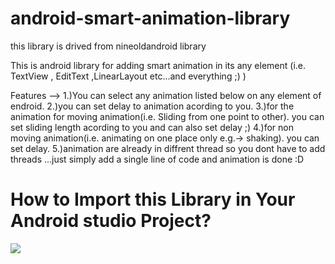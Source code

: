 # android-smart-animation-library
this library is drived from nineoldandroid library

This is android library for adding smart animation in its any element (i.e. TextView , EditText ,LinearLayout etc...and everything ;)  )

Features -->
1.)You can select any animation listed below on any element of endroid.
2.)you can set delay to animation acording to you.
3.)for the animation for moving animation(i.e. Sliding from one point to other). you can set sliding length acording to you and can also set delay  ;)
4.)for non moving animation(i.e. animating on one place only e.g.-> shaking). you can set delay.
5.)animation are already in diffrent thread so you dont have to add threads ...just simply add a single line of code and animation is done :D

<h1>How to Import this Library in Your Android studio Project?</h1>


<img src="http://www.gettyimages.in/gi-resources/images/Homepage/Category-Creative/UK/UK_Creative_462809583.jpg">

